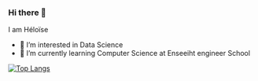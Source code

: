 ### Hi there 👋 
I am Héloïse
- 👀 I’m interested in Data Science
- 🌱 I’m currently learning Computer Science at Enseeiht engineer School


[![Top Langs](https://github-readme-stats.vercel.app/api/top-langs/?username=HeloiseLafargue&langs_count=10&layout=compact)](https://github.com/anuraghazra/github-readme-stats)


<!--
**HeloiseLafargue/HeloiseLafargue** is a ✨ _special_ ✨ repository because its `README.md` (this file) appears on your GitHub profile.

Here are some ideas to get you started:

- 🔭 I’m currently working on ...
- 🌱 I’m currently learning ...
- 👯 I’m looking to collaborate on ...
- 🤔 I’m looking for help with ...
- 💬 Ask me about ...
- 📫 How to reach me: ...
- 😄 Pronouns: ...
- ⚡ Fun fact: ...
-->
